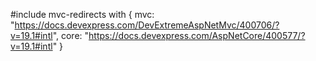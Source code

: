 #include mvc-redirects with {
    mvc: "https://docs.devexpress.com/DevExtremeAspNetMvc/400706/?v=19.1#intl",
    core: "https://docs.devexpress.com/AspNetCore/400577/?v=19.1#intl"
}
